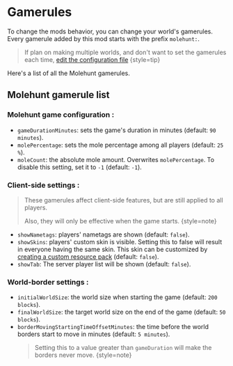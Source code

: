 # Gamerules

To change the mods behavior, you can change your world's gamerules. Every gamerule added 
by this mod starts with the prefix `molehunt:`.

> If plan on making multiple worlds, and don't want to set the gamerules each time,
> [edit the configuration file](config-file.md) 
{style=tip}

Here's a list of all the Molehunt gamerules.

## Molehunt gamerule list

### Molehunt game configuration :

- `gameDurationMinutes`: sets the game's duration in minutes (default: `90 minutes`).
- `molePercentage`: sets the mole percentage among all players (default: `25 %`).
- `moleCount`: the absolute mole amount. Overwrites `molePercentage`. To disable 
  this setting, set it to `-1` (default: `-1`). 

### Client-side settings :

> These gamerules affect client-side features, but are still applied to all players.
> 
> Also, they will only be effective when the game starts.
{style=note}

- `showNametags`: players' nametags are shown (default: `false`).
- `showSkins`: players' custom skin is visible. Setting this to false will
  result in everyone having the same skin. This skin can be customized by [creating
  a custom resource pack](resource-pack.md) (default: `false`).
- `showTab`: The server player list will be shown (default: `false`).

### World-border settings :

- `initialWorldSize`: the world size when starting the game (default: `200 blocks`).
- `finalWorldSize`: the target world size on the end of the game (default: `50 blocks`).
- `borderMovingStartingTimeOffsetMinutes`: the time before the world borders start to move in minutes (default: `5 minutes`).
  > Setting this to a value greater than `gameDuration` will make the borders never move.
  {style=note}
